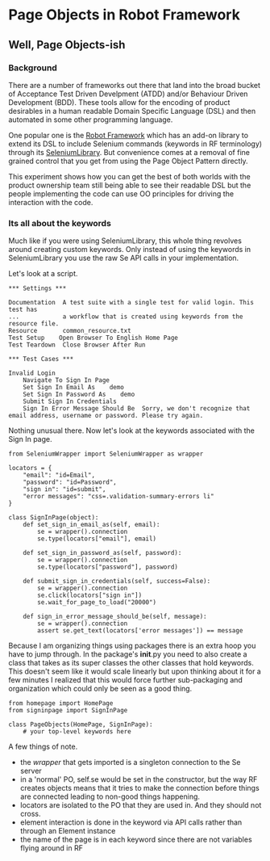 # Page Objects in Robot Framework #
## Well, Page Objects-ish ##

### Background ###

There are a number of frameworks out there that land into the broad bucket of Acceptance Test Driven Develpment (ATDD) and/or Behaviour Driven Development (BDD). These tools allow for the encoding of product desirables in a human readable Domain Specific Language (DSL) and then automated in some other programming language.

One popular one is the [Robot Framework](http://code.google.com/p/robotframework/) which has an add-on library to extend its DSL to include Selenium commands (keywords in RF terminology) through its [SeleniumLibrary](http://code.google.com/p/robotframework-seleniumlibrary/). But convenience comes at a removal of fine grained control that you get from using the Page Object Pattern directly.

This experiment shows how you can get the best of both worlds with the product ownership team still being able to see their readable DSL but the people implementing the code can use OO principles for driving the interaction with the code.

### Its all about the keywords ###

Much like if you were using SeleniumLibrary, this whole thing revolves around creating custom keywords. Only instead of using the keywords in SeleniumLibrary you use the raw Se API calls in your implementation.

Let's look at a script.

    *** Settings ***

    Documentation  A test suite with a single test for valid login. This test has
    ...            a workflow that is created using keywords from the resource file.
    Resource       common_resource.txt
    Test Setup    Open Browser To English Home Page
    Test Teardown  Close Browser After Run

    *** Test Cases ***

    Invalid Login
        Navigate To Sign In Page
        Set Sign In Email As    demo
        Set Sign In Password As    demo
        Submit Sign In Credentials
        Sign In Error Message Should Be  Sorry, we don't recognize that email address, username or password. Please try again.
        
Nothing unusual there. Now let's look at the keywords associated with the Sign In page.

    from SeleniumWrapper import SeleniumWrapper as wrapper

    locators = {
        "email": "id=Email",
        "password": "id=Password",
        "sign in": "id=submit",
        "error messages": "css=.validation-summary-errors li"
    }

    class SignInPage(object):
        def set_sign_in_email_as(self, email):
            se = wrapper().connection
            se.type(locators["email"], email)

        def set_sign_in_password_as(self, password):
            se = wrapper().connection
            se.type(locators["password"], password)

        def submit_sign_in_credentials(self, success=False):
            se = wrapper().connection
            se.click(locators["sign in"])
            se.wait_for_page_to_load("20000")
        
        def sign_in_error_message_should_be(self, message):
            se = wrapper().connection
            assert se.get_text(locators['error messages']) == message

Because I am organizing things using packages there is an extra hoop you have to jump through. In the package's __init__.py you need to also create a class that takes as its super classes the other classes that hold keywords. This doesn't seem like it would scale linearly but upon thinking about it for a few minutes I realized that this would force further sub-packaging and organization which could only be seen as a good thing.

    from homepage import HomePage
    from signinpage import SignInPage

    class PageObjects(HomePage, SignInPage):
        # your top-level keywords here
        
A few things of note.

* the _wrapper_ that gets imported is a singleton connection to the Se server
* in a 'normal' PO, self.se would be set in the constructor, but the way RF creates objects means that it tries to make the connection before things are connected leading to non-good things happening.
* locators are isolated to the PO that they are used in. And they should not cross.
* element interaction is done in the keyword via API calls rather than through an Element instance
* the name of the page is in each keyword since there are not variables flying around in RF